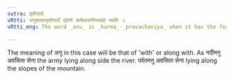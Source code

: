 ```yaml
---
sutra: तृतीयार्थे
vRtti: अनुशब्दस्तृतीयार्थे द्योत्ये कर्मप्रवचनीयसंज्ञो भवति ॥
vRtti_eng: The word _anu_ is _karma_-_pravachaniya_ when it has the force of the third case.

---
```

The meaning of अनु in this case will be that of 'with' or along with. As नदीमनु अवसिता सेना the army lying along side the river. पर्वतमनु अवसिता सेना lying along the slopes of the mountain.